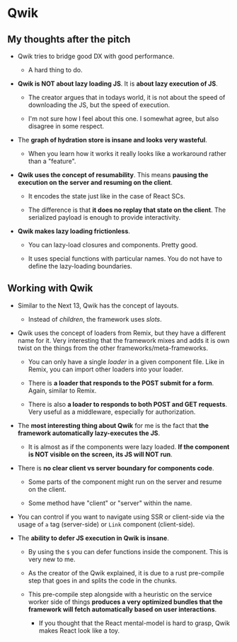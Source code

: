 # Qwik

## My thoughts after the pitch

- Qwik tries to bridge good DX with good performance.

  - A hard thing to do.

- **Qwik is NOT about lazy loading JS**. It is **about lazy execution of JS**.

  - The creator argues that in todays world, it is not about the speed of downloading the JS, but the speed of execution.

  - I'm not sure how I feel about this one. I somewhat agree, but also disagree in some respect.

- The **graph of hydration store is insane and looks very wasteful**.

  - When you learn how it works it really looks like a workaround rather than a "feature".

- **Qwik uses the concept of resumability**. This means **pausing the execution on the server and resuming on the client**.

  - It encodes the state just like in the case of React SCs.

  - The difference is that **it does no replay that state on the client**. The serialized payload is enough to provide interactivity.

- **Qwik makes lazy loading frictionless**.

  - You can lazy-load closures and components. Pretty good.

  - It uses special functions with particular names. You do not have to define the lazy-loading boundaries.

## Working with Qwik

- Similar to the Next 13, Qwik has the concept of layouts.

  - Instead of _children_, the framework uses _slots_.

- Qwik uses the concept of loaders from Remix, but they have a different name for it. Very interesting that the framework mixes and adds it is own twist on the things from the other frameworks/meta-frameworks.

  - You can only have a single _loader_ in a given component file. Like in Remix, you can import other loaders into your loader.

  - There is **a loader that responds to the POST submit for a form**. Again, similar to Remix.

  - There is also **a loader to responds to both POST and GET requests**. Very useful as a middleware, especially for authorization.

- The **most interesting thing about Qwik** for me is the fact that **the framework automatically lazy-executes the JS**.

  - It is almost as if the components were lazy loaded. **If the component is NOT visible on the screen, its JS will NOT run**.

- There is **no clear client vs server boundary for components code**.

  - Some parts of the component might run on the server and resume on the client.

  - Some method have "client" or "server" within the name.

- You can control if you want to navigate using SSR or client-side via the usage of `a` tag (server-side) or `Link` component (client-side).

- The **ability to defer JS execution in Qwik is insane**.

  - By using the `$` you can defer functions inside the component. This is very new to me.

  - As the creator of the Qwik explained, it is due to a rust pre-compile step that goes in and splits the code in the chunks.

  - This pre-compile step alongside with a heuristic on the service worker side of things **produces a very optimized bundles that the framework will fetch automatically based on user interactions**.

    - If you thought that the React mental-model is hard to grasp, Qwik makes React look like a toy.

<!-- Finished day 1 -->

